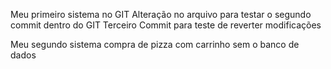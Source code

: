 Meu primeiro sistema no GIT
Alteração no arquivo para testar o segundo commit dentro do GIT
Terceiro Commit para teste de reverter modificações 

Meu segundo sistema compra de pizza com carrinho sem o banco de dados